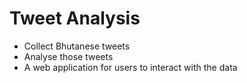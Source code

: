 # Tweet Analysis
<ul> 
  <li>Collect Bhutanese tweets </li> 
  <li>Analyse those tweets </li> 
  <li>A web application for users to interact with the data  </li> 
</ul>
